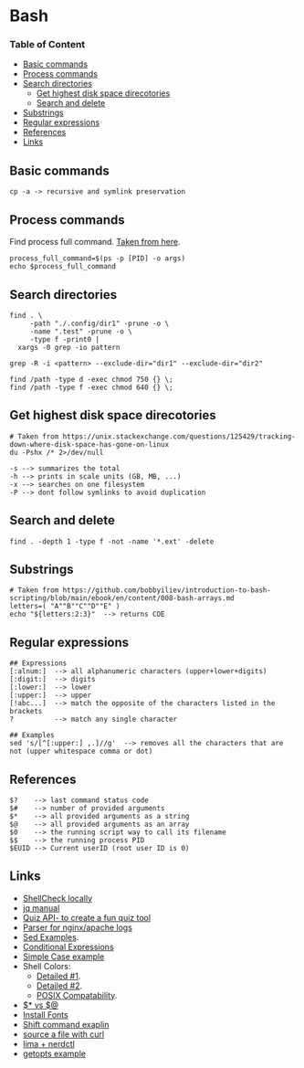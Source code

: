 # Bash

### Table of Content
* [Basic commands](#basic-commands)
* [Process commands](#process-commands)
* [Search directories](#search-directories)
  * [Get highest disk space direcotories](#get-highest-disk-space-direcotories)
  * [Search and delete](#search-and-delete)
* [Substrings](#substrings)
* [Regular expressions](#regular-expressions)
* [References](#references)
* [Links](#links)

## Basic commands
```
cp -a -> recursive and symlink preservation
```

## Process commands

Find process full command. [Taken from here](https://unix.stackexchange.com/questions/163145/how-to-get-whole-command-line-from-a-process).
```
process_full_command=$(ps -p [PID] -o args)
echo $process_full_command
```

## Search directories
```
find . \
     -path "./.config/dir1" -prune -o \
     -name ".test" -prune -o \
     -type f -print0 |
  xargs -0 grep -io pattern

grep -R -i <pattern> --exclude-dir="dir1" --exclude-dir="dir2"
```

```
find /path -type d -exec chmod 750 {} \;
find /path -type f -exec chmod 640 {} \;
```

## Get highest disk space direcotories
```
# Taken from https://unix.stackexchange.com/questions/125429/tracking-down-where-disk-space-has-gone-on-linux
du -Pshx /* 2>/dev/null

-s --> summarizes the total
-h --> prints in scale units (GB, MB, ...)
-x --> searches on one filesystem
-P --> dont follow symlinks to avoid duplication
```

## Search and delete
```
find . -depth 1 -type f -not -name '*.ext' -delete
```

## Substrings

```
# Taken from https://github.com/bobbyiliev/introduction-to-bash-scripting/blob/main/ebook/en/content/008-bash-arrays.md
letters=( "A""B""C""D""E" ) 
echo "${letters:2:3}"  --> returns CDE
```

## Regular expressions

```
## Expressions
[:alnum:]  --> all alphanumeric characters (upper+lower+digits)
[:digit:]  --> digits
[:lower:]  --> lower
[:upper:]  --> upper
[!abc...]  --> match the opposite of the characters listed in the brackets 
?          --> match any single character
```
```
## Examples
sed 's/[^[:upper:] ,.]//g'  --> removes all the characters that are not (upper whitespace comma or dot)
```

## References

```
$?    --> last command status code
$#    --> number of provided arguments
$*    --> all provided arguments as a string
$@    --> all provided arguments as an array
$0    --> the running script way to call its filename
$$    --> the running process PID
$EUID --> Current userID (root user ID is 0)
```

## Links

* [ShellCheck locally](https://github.com/koalaman/shellcheck)
* [jq manual](https://stedolan.github.io/jq/manual/)
* [Quiz API- to create a fun quiz tool](https://quizapi.io/docs/1.0/overview)
* [Parser for nginx/apache logs](https://github.com/bobbyiliev/introduction-to-bash-scripting/blob/main/ebook/en/content/020-nginx-and-apache-log-parser.md)
* [Sed Examples](https://linuxhint.com/50_sed_command_examples/#s43).
* [Conditional Expressions](https://github.com/bobbyiliev/introduction-to-bash-scripting/blob/main/ebook/en/content/009-bash-conditional-expressions.md)
* [Simple Case example](https://github.com/bobbyiliev/introduction-to-bash-scripting/blob/main/ebook/en/content/010-bash-conditionals.md#switch-case-statements)
* Shell Colors:
  * [Detailed #1](https://stackoverflow.com/questions/5947742/how-to-change-the-output-color-of-echo-in-linux).
  * [Detailed #2](https://unix.stackexchange.com/questions/148/colorizing-your-terminal-and-shell-environment).
  * [POSIX Compatability](https://unix.stackexchange.com/questions/461071/color-codes-for-echo-dont-work-when-running-a-script-over-ssh).
* [$* vs $@](https://unix.stackexchange.com/questions/41571/what-is-the-difference-between-and#94135)
* [Install Fonts](https://www.linuxhowto.net/install-nerd-fonts-to-add-glyphs-in-your-code-on-linux/)
* [Shift command exaplin](https://www.geeksforgeeks.org/shift-command-in-linux-with-examples/)
* [source a file with curl](https://stackoverflow.com/questions/10520605/bashs-source-command-not-working-with-a-file-curld-from-internet)
* [lima + nerdctl](https://medium.com/@oribenhur/a-better-alternative-for-docker-desktop-3e8fa38d618)
* [getopts example](https://github.com/actions/runner/blob/main/scripts/create-latest-svc.sh)

